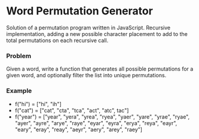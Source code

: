 # Word Permutation Generator
Solution of a permutation program written in JavaScript. Recursive implementation, adding a new possible character placement to add to the total permutations on each recursive call.

### Problem
Given a word, write a function that generates all possible permutations for a given word, and optionally filter the list into unique permutations.

### Example
- f("hi") = ["hi", "ih"]
- f("cat") = ["cat", "cta", "tca", "act", "atc", tac"] 
- f("year") = ["year", "yera", "yrea", "ryea", "yaer", "yare", "yrae", "ryae", "ayer", "ayre", "arye", "raye", "eyar", "eyra", "erya", "reya", "eayr", "eary", "eray", "reay", "aeyr", "aery", "arey", "raey"]
